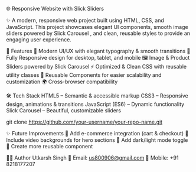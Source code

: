 🌐 Responsive Website with Slick Sliders

✨ A modern, responsive web project built using HTML, CSS, and JavaScript.
This project showcases elegant UI components, smooth image sliders powered by Slick Carousel
, and clean, reusable styles to provide an engaging user experience.

🚀 Features
🎨 Modern UI/UX with elegant typography & smooth transitions
📱 Fully Responsive design for desktop, tablet, and mobile
🖼️ Image & Product Sliders powered by Slick Carousel
⚡ Optimized & Clean CSS with reusable utility classes
🔄 Reusable Components for easier scalability and customization
🌍 Cross-browser compatibility

🛠️ Tech Stack
HTML5 – Semantic & accessible markup
CSS3 – Responsive design, animations & transitions
JavaScript (ES6) – Dynamic functionality
Slick Carousel – Beautiful, customizable sliders

git clone https://github.com/your-username/your-repo-name.git

✨ Future Improvements
🛒 Add e-commerce integration (cart & checkout)
🎥 Include video backgrounds for hero sections
🌈 Add dark/light mode toggle
🧩 Create more reusable component

🧑‍💻 Author
Utkarsh Singh
📧 Email: us800906@gmail.com
📱 Mobile: +91 8218177207


